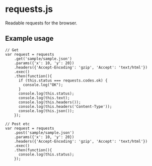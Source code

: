 requests.js
===========
Readable requests for the browser.

## Example usage

    // Get
    var request = requests
        .get('sample/sample.json')
        .params({'x': 10, 'y': 20})
        .headers({'Accept-Encoding': 'gzip', 'Accept': 'text/html'})
        .exec()
        .then(function(){
          if (this.status === requests.codes.ok) {
            console.log("OK");
          }
          console.log(this.status);
          console.log(this.text);
          console.log(this.headers());
          console.log(this.headers('Content-Type'));
          console.log(this.json());
        });

    // Post etc
    var request = requests
        .post('sample/sample.json')
        .params({'x': 10, 'y': 20})
        .headers({'Accept-Encoding': 'gzip', 'Accept': 'text/html'})
        .exec()
        .then(function(){
          console.log(this.status);
        });
